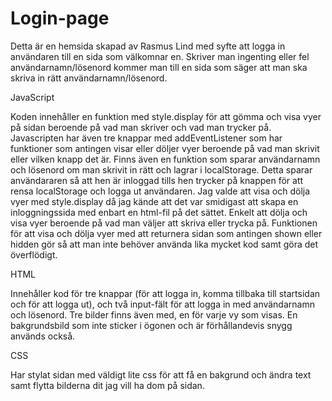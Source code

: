 # Login-page

Detta är en hemsida skapad av Rasmus Lind med syfte att logga in användaren till en sida som välkomnar en. Skriver man ingenting eller fel användarnamn/lösenord kommer man till en sida som säger att man ska skriva in rätt användarnamn/lösenord.

JavaScript

Koden innehåller en funktion med style.display för att gömma och visa vyer på sidan beroende på vad man skriver och vad man trycker på. 
Javascripten har även tre knappar med addEventListener som har funktioner som antingen visar eller döljer vyer beroende på vad man skrivit eller vilken knapp det är.
Finns även en funktion som sparar användarnamn och lösenord om man skrivit in rätt och lagrar i localStorage. Detta sparar användararen så att hen är inloggad tills hen trycker på knappen för att rensa localStorage och logga ut användaren.
Jag valde att visa och dölja vyer med style.display då jag kände att det var smidigast att skapa en inloggningssida med enbart en html-fil på det sättet. Enkelt att dölja och visa vyer beroende på vad man väljer att skriva eller trycka på. Funktionen för att visa och dölja vyer med att returnera sidan som antingen shown eller hidden gör så att man inte behöver använda lika mycket kod samt göra det överflödigt. 

HTML

Innehåller kod för tre knappar (för att logga in, komma tillbaka till startsidan och för att logga ut), och två input-fält för att logga in med användarnamn och lösenord.
Tre bilder finns även med, en för varje vy som visas. En bakgrundsbild som inte sticker i ögonen och är förhållandevis snygg används också.

CSS

Har stylat sidan med väldigt lite css för att få en bakgrund och ändra text samt flytta bilderna dit jag vill ha dom på sidan. 
